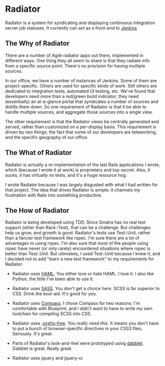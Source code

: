 Radiator
========

Radiator is a system for syndicating and displaying continuous integration server job statuses. It currently can act as a front-end to [Jenkins](http://jenkins-ci.org/)

The Why of Radiator
-------------------

There are a number of Agile radiator apps out there, implemented in different ways. One thing they all seem to share is that they radiate info from a specific source point. There's no provision for having multiple sources.

In our office, we have a number of instances of Jenkins. Some of them are project-specific. Others are used for specific kinds of work. Still others are dedicated to integration tests, automated UI testing, etc. We've found that developers need more than a red/green build indicator; they need (essentially) an at-a-glance portal that syndicates a number of sources and distills them down. So one requirement of Radiator is that it be able to handle multiple sources, and aggregate those sources into a single view. 

The other requirement is that the Radiator views be centrally generated and served, rather than customized on a per-display basis. This requirement is driven by two things: the fact that some of our developers are teleworking, and the specific geography of our office.

The What of Radiator
--------------------

Radiator is actually a re-implementation of the last Rails applications I wrote, which (because I wrote it at work) is proprietary and top-secret. Also, it sucks, it has virtually no tests, and it's a huge resource hog.

I wrote Radiator because I was largely disgusted with what I had written for that project. The idea that drives Radiator is simple: it channels my frustration with Rails into something productive.

The How of Radiator
-------------------

Radiator is being developed using TDD. Since Sinatra has no real test support (other than Rack::Test), that can be a challenge. But challenges help us grow, and growth is good. Radiator's tests use Test::Unit, rather than a fancier test framework like rspec. I'm sure there are a lot of advantages to using rspec. I'm also sure that most of the people using rspec have never (or only rarely) encountered situations where rspec is better than Test::Unit. But ultimately, I used Test::Unit because I knew it, and I decided not to add "learn a new test framework" to my requirements for Radiator.

* Radiator uses [HAML](http://haml.info). You either love or hate HAML. I love it. I also like Python, the little I've been able to use it.

* Radiator uses [SASS](http://sass-lang.com/). You don't get a choice here. SCSS is far superior to CSS. Drink the kool-aid. It's good for you.

* Radiator uses [Compass](http://compass-style.org/). I chose Compass for two reasons: I'm comfortable with Blueprint, and I didn't want to have to write my own toolchain for compiling SCSS into CSS. 

* Radiator uses [-prefix-free](http://leaverou.github.com/prefixfree/). *You really need this.* It means you don't have to put a bunch of browser-specific directives in your CSS3 files. Seriously. It's great. 

* Parts of Radiator's look-and-feel were prototyped using [dabblet](http://dabblet.com). Dabblet is great. Really great.

* Radiator uses jquery and jquery-ui


